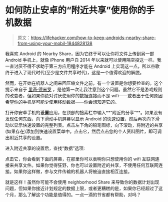 # 如何防止安卓的“附近共享”使用你的手机数据

> 原文：<https://lifehacker.com/how-to-keep-androids-nearby-share-from-using-your-mobil-1844828138>

我喜欢 Android 的 Nearby Share，因为它终于可以让你将文件上传到另一部 Android 手机上，就像 iPhone 用户自 2014 年以来就可以使用隔空投送一样。我一直讨厌不得不求助于第三方应用程序才能在 Android 上实现这一点，所以谷歌终于进入了现代时代(至少是文件共享时代)，这是一个值得欢迎的解脱。



然而，在开始在机器人之间来回压缩文件之前，有一个设置是你想要检查的。这个提示来自于 [里奇·德米罗](https://twitter.com/richontech/status/1297255487524581377) ，是他第一次让我注意到这个问题。虽然它不是游戏规则的改变者，但如果你绝对讨厌使用你的数据连接而不是 wifi——或者出于任何原因希望你的手机尽可能少使用移动数据——你会想知道它的。

打开你安卓手机的**设置**应用，在顶部的搜索栏中输入**“附近的分享”**。如果没有发现任何东西，向下滑动手机屏幕以显示 Android 的快速设置，然后再次向下滑动以显示快速设置的完整列表。点击左下角的铅笔图标，向下滚动，将附近的共享(如果存在)添加到快速设置菜单中。点击它，然后点击您的个人资料图片，即可调出附近共享的设置。

进入附近共享的设置后，查找“数据”选项:

点击它，你会看到下面的屏幕，在那里你可以表明你只想使用你的 wifi 互联网连接来共享文件。如果你觉得狂野，你也可以设置附近的共享，不使用任何互联网连接。如果你这样做，参与文件传输的机器人将被迫直接相互连接。

就是这样！虽然你可能不会使用 neighborhood Share 来导致你的数据计划出现问题，但如果你接近计划规定的数据上限，或者更糟糕的是，如果你已经超过了这个月，那么了解这个功能是值得的。一点一滴的节省都有帮助，对吗？